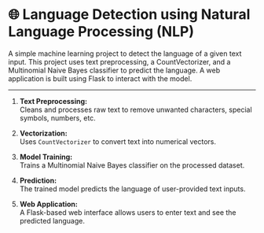 # 🌐 Language Detection using Natural Language Processing (NLP)

A simple machine learning project to detect the language of a given text input. This project uses text preprocessing, a CountVectorizer, and a Multinomial Naive Bayes classifier to predict the language. A web application is built using Flask to interact with the model.

---

1. **Text Preprocessing:**  
   Cleans and processes raw text to remove unwanted characters, special symbols, numbers, etc.

2. **Vectorization:**  
   Uses `CountVectorizer` to convert text into numerical vectors.

3. **Model Training:**  
   Trains a Multinomial Naive Bayes classifier on the processed dataset.

4. **Prediction:**  
   The trained model predicts the language of user-provided text inputs.

5. **Web Application:**  
   A Flask-based web interface allows users to enter text and see the predicted language.


